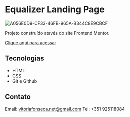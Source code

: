 # Equalizer Landing Page

![A056E0D9-CF33-46FB-965A-B344C8E9CBCF](https://github.com/vitorianfonseca/Equalizer-Landing-Page/assets/113269524/ec4c09f9-975c-4c70-9b38-4a0ed639fefe)

Projeto construído atavés do site Frontend Mentor.

[Clique aqui para acessar](https://equalizer.vitoriafonseca.pt/)

## Tecnologias

- HTML
- CSS
- Git e Github

## Contato

Email: vitoriafonseca.net@gmail.com
Tel: +351 925118084
